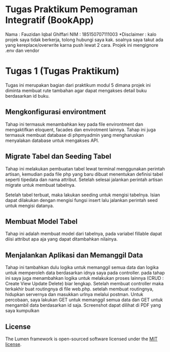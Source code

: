 # Tugas Praktikum Pemograman Integratif (BookApp)
Nama : Fauzidan Iqbal Ghiffari
NIM  : 185150707111003
*Disclaimer : kalo projek saya tidak berkerja, tolong hubungi saya kak. soalnya saya takut ada yang kereplace/overwrite karna push lewat 2 cara. Projek ini mengignore .env dan vendor

# Tugas 1 (Tugas Praktikum)
Tugas ini merupakan bagian dari praktikum modul 5 dimana projek ini diminta membuat rute tambahan agar dapat mengakses detail buku berdasarkan id buku.

## Mengkonfigurasi environtment
Tahap ini termasuk menambahkan key pada file environtment dan mengaktifkan eloquent, facades dan envirotment lainnya. Tahap ini juga termasuk membuat database di phpmyadmin yang mengharuskan menyalakan database untuk mengakses API.

## Migrate Tabel dan Seeding Tabel
Tahap ini melakukan pembuatan tabel lewat terminal menggunakan perintah artisan, kemudian pada file php yang baru dibuat menentukan definisi tabel seperti tipedata dan nama attribut. Setelah selesai jalankan perintah artisan migrate untuk membuat tabelnya.

Setelah tabel terbuat, maka lakukan seeding untuk mengisi tabelnya. Isian dapat dilakukan dengan mengisi fungsi insert lalu jalankan perintah seed untuk mengisi datanya.

## Membuat Model Tabel
Tahap ini adalah membuat model dari tabelnya, pada variabel fillable dapat diisi attribut apa aja yang dapat ditambahkan nilainya.

## Menjalankan Aplikasi dan Memanggil Data
Tahap ini tambahkan dulu logika untuk memanggil semua data dan logika untuk memperoleh data berdasarkan idnya saya pada controller. pada tahap ini saya juga menambahkan logika untuk melakukan proses lainnya (CRUD : Create View Update Delete) biar lengkap. Setelah membuat controller maka terkakhir buat routingnya di file web.php. setelah membuat routingnya, hidupkan servernya dan masukkan urlnya melalui postman. Untuk percobaan, saya lakukan GET untuk memanggil semua data dan GET untuk mengambil data berdasarkan id saja. Screenshot dapat dilihat di PDF yang saya kumpulkan

## License

The Lumen framework is open-sourced software licensed under the [MIT license](https://opensource.org/licenses/MIT).
